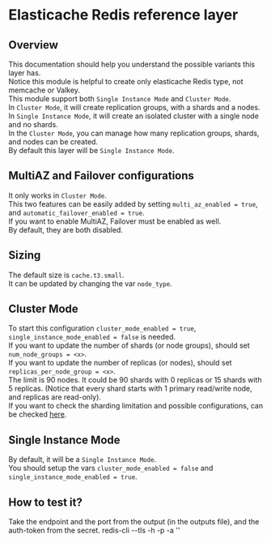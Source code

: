 # Elasticache Redis reference layer

## Overview
This documentation should help you understand the possible variants this layer has. \
Notice this module is helpful to create only elasticache Redis type, not memcache or Valkey. \
This module support both `Single Instance Mode` and `Cluster Mode`. \
In `Cluster Mode`, it will create replication groups, with a shards and a nodes. \
In `Single Instance Mode`, it will create an isolated cluster with a single node and no shards. \
In the `Cluster Mode`, you can manage how many replication groups, shards, and nodes can be created. \
By default this layer will be `Single Instance Mode`.

## MultiAZ and Failover configurations
It only works in `Cluster Mode`. \
This two features can be easily added by setting `multi_az_enabled = true`, and `automatic_failover_enabled = true`. \
If you want to enable MultiAZ, Failover must be enabled as well. \
By default, they are both disabled.

## Sizing
The default size is `cache.t3.small`. \
It can be updated by changing the var `node_type`.

## Cluster Mode
To start this configuration `cluster_mode_enabled = true`, `single_instance_mode_enabled = false` is needed. \
If you want to update the number of shards (or node groups), should set `num_node_groups = <x>`. \
If you want to update the number of replicas (or nodes), should set `replicas_per_node_group = <x>`. \
The limit is 90 nodes. It could be 90 shards with 0 replicas or 15 shards with 5 replicas. (Notice that every shard starts with 1 primary read/write node, and replicas are read-only). \
If you want to check the sharding limitation and possible configurations, can be checked [here](https://docs.aws.amazon.com/AmazonElastiCache/latest/dg/Shards.html).

## Single Instance Mode
By default, it will be a `Single Instance Mode`. \
You should setup the vars `cluster_mode_enabled = false` and `single_instance_mode_enabled = true`.

## How to test it?
Take the endpoint and the port from the output (in the outputs file), and the auth-token from the secret.
redis-cli --tls -h <endpoint> -p <port> -a '<auth-token>'
